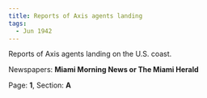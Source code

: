 ```yaml
---  
title: Reports of Axis agents landing  
tags:  
  - Jun 1942  
---  
```

  
Reports of Axis agents landing on the U.S. coast.  
  
Newspapers: **Miami Morning News or The Miami Herald**  
  
Page: **1**, Section: **A** 
